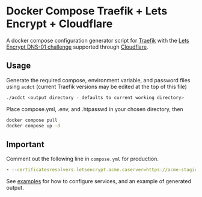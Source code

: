 # Docker Compose Traefik + Lets Encrypt + Cloudflare

  A docker compose configuration generator script for [Traefik](https://traefik.io/) with the [Lets Encrypt DNS-01 challenge](https://letsencrypt.org/docs/challenge-types/#dns-01-challenge) supported through [Cloudflare](cloudflare.com).

## Usage

Generate the required compose, environment variable, and password files using ```acdct``` (current Traefik versions may be edited at the top of this file)

```sh
./acdct <output directory - defaults to current working directory>
```

Place compose.yml, .env, and .htpasswd in your chosen directory, then

```sh
docker compose pull
docker compose up -d
```

## Important

Comment out the following line in ```compose.yml``` for production.

```yml
- --certificatesresolvers.letsencrypt.acme.caserver=https://acme-staging-v02.api.letsencrypt.org/directory
```

See [examples](examples/) for how to configure services, and an example of generated output.